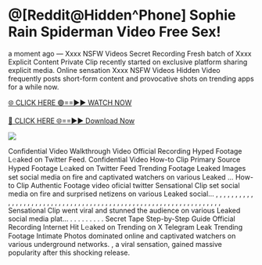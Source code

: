 # @[Reddit@Hidden^Phone] Sophie Rain Spiderman Video Free Sex!

a moment ago — Xxxx NSFW Videos Secret Recording Fresh batch of Xxxx Explicit Content Private Clip recently started on exclusive platform sharing explicit media. Online sensation Xxxx NSFW Videos Hidden Video frequently posts short-form content and provocative shots on trending apps for a while now.

[🌐 CLICK HERE 🟢==►► WATCH NOW](https://tinyurl.com/topvvv?st=viral&si=gh)

[🔴 CLICK HERE 🌐==►► Download Now](https://tinyurl.com/topvvv?st=viral&si=gh)

[![](https://t4.ftcdn.net/jpg/00/89/87/57/360_F_89875724_hMf6q0pOUbIm38tYOeJTOKDftmRMQnny.jpg)](https://tinyurl.com/topvvv?st=viral&si=gh)

Confidential Video Walkthrough Video Official Recording Hyped Footage L𝚎aked on Twitter Feed. Confidential Video How-to Clip Primary Source Hyped Footage L𝚎aked on Twitter Feed Trending Footage Leaked Images set social media on fire and captivated watchers on various Leaked … How-to Clip Authentic Footage video oficial twitter Sensational Clip set social media on fire and surprised netizens on various Leaked social… , , , , , , , , , , , , , , , , , , , , , , , , , , , , , , , , , , , , , , , , , , , , , , , , , , , , , , , , , , , , , , , , , Sensational Clip went viral and stunned the audience on various Leaked social media plat… . . . . . . . . . Secret Tape Step-by-Step Guide Official Recording Internet Hit L𝚎aked on Trending on X Telegram Leak Trending Footage Intimate Photos dominated online and captivated watchers on various underground networks. , a viral sensation, gained massive popularity after this shocking release.
